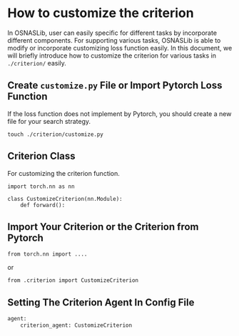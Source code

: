 # How to customize the criterion
In OSNASLib, user can easily specific for different tasks by incorporate different components. For supporting various tasks, OSNASLib is able to modify or incorporate customizing loss function easily. In this document, we will briefly introduce how to customize the criterion for various tasks in `./criterion/` easily.

## Create `customize.py` File or Import Pytorch Loss Function
If the loss function does not implement by Pytorch, you should create a new file for your search strategy.
```
touch ./criterion/customize.py
```

## Criterion Class
For customizing the criterion function.

```
import torch.nn as nn

class CustomizeCriterion(nn.Module):
    def forward():
```

## Import Your Criterion or the Criterion from Pytorch

```python3
from torch.nn import ....
```
or
```python3
from .criterion import CustomizeCriterion
```


## Setting The Criterion Agent In Config File
```python
agent:
    criterion_agent: CustomizeCriterion
```
